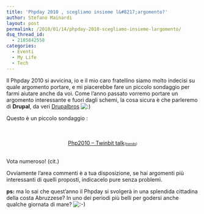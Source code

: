 ```yaml
---
title: 'Phpday 2010 , scegliamo insieme l&#8217;argomento?'
author: Stefano Mainardi
layout: post
permalink: /2010/01/14/phpday-2010-scegliamo-insieme-largomento/
dsq_thread_id:
  - 2185842558
categories:
  - Eventi
  - My Life
  - Tech
---
```

Il Phpday 2010 si avvicina, io e il mio caro fratellino siamo molto indecisi su quale argomento portare, e mi piacerebbe fare un piccolo sondaggio per farmi aiutare anche da voi. Come l&#8217;anno passato vorremo portare un argomento interessante e fuori dagli schemi, la cosa sicura è che parleremo di **Drupal**, da veri <a href="http://www.twinbit.it" target="_blank">Drupalbros</a> <img src="http://www.stefanomainardi.com/wp-includes/images/smilies/icon_smile.gif" alt=":)" class="wp-smiley" />

<!--more-->

Questo è un piccolo sondaggio :

<center>
  <br /> <noscript>
    <br /> <a href="http://answers.polldaddy.com/poll/2521869/">Php2010 &#8211; Twinbit talk</a><span style="font-size:9px;">(<a href="http://answers.polldaddy.com">trends</a>)</span><br />
  </noscript>
  
  <br />
</center>

Vota numeroso! (cit.)

Ovviamente l&#8217;area commenti è a tua disposizione, se hai argomenti più interessanti di quelli proposti, indicacelo pure senza problemi.

**ps:** ma lo sai che quest&#8217;anno il Phpday si svolgerà in una splendida cittadina della costa Abruzzese? In uno dei periodi più belli per godersi anche qualche giornata di mare? <img src="http://www.stefanomainardi.com/wp-includes/images/smilies/icon_smile.gif" alt=":-)" class="wp-smiley" />